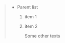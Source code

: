 >  * Parent list <span data-source-line="0" class="source-line list-item-line" style="margin:0;"></span>
> 
>     1. item 1 <span data-source-line="2" class="source-line list-item-line" style="margin:0;"></span>
>     2. item 2 <span data-source-line="3" class="source-line list-item-line" style="margin:0;"></span>
>
>           Some other texts
>           


<p data-source-line="7" class="source-line empty-line final-line" style="margin:0;"></p>

